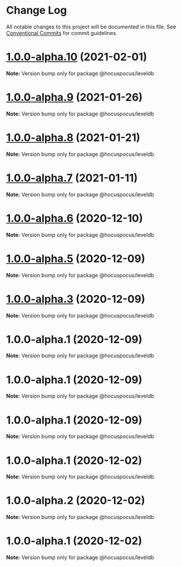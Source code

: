 # Change Log

All notable changes to this project will be documented in this file.
See [Conventional Commits](https://conventionalcommits.org) for commit guidelines.

# [1.0.0-alpha.10](https://github.com/ueberdosis/hocuspocus/compare/@hocuspocus/leveldb@1.0.0-alpha.9...@hocuspocus/leveldb@1.0.0-alpha.10) (2021-02-01)

**Note:** Version bump only for package @hocuspocus/leveldb





# [1.0.0-alpha.9](https://github.com/ueberdosis/hocuspocus/compare/@hocuspocus/leveldb@1.0.0-alpha.8...@hocuspocus/leveldb@1.0.0-alpha.9) (2021-01-26)

**Note:** Version bump only for package @hocuspocus/leveldb





# [1.0.0-alpha.8](https://github.com/ueberdosis/hocuspocus/compare/@hocuspocus/leveldb@1.0.0-alpha.7...@hocuspocus/leveldb@1.0.0-alpha.8) (2021-01-21)

**Note:** Version bump only for package @hocuspocus/leveldb





# [1.0.0-alpha.7](https://github.com/ueberdosis/hocuspocus/compare/@hocuspocus/leveldb@1.0.0-alpha.6...@hocuspocus/leveldb@1.0.0-alpha.7) (2021-01-11)

**Note:** Version bump only for package @hocuspocus/leveldb





# [1.0.0-alpha.6](https://github.com/ueberdosis/hocuspocus/compare/@hocuspocus/leveldb@1.0.0-alpha.5...@hocuspocus/leveldb@1.0.0-alpha.6) (2020-12-10)

**Note:** Version bump only for package @hocuspocus/leveldb





# [1.0.0-alpha.5](https://github.com/ueberdosis/hocuspocus/compare/@hocuspocus/leveldb@1.0.0-alpha.3...@hocuspocus/leveldb@1.0.0-alpha.5) (2020-12-09)

**Note:** Version bump only for package @hocuspocus/leveldb





# [1.0.0-alpha.3](https://github.com/ueberdosis/hocuspocus/compare/@hocuspocus/leveldb@1.0.0-alpha.1...@hocuspocus/leveldb@1.0.0-alpha.3) (2020-12-09)

**Note:** Version bump only for package @hocuspocus/leveldb





# 1.0.0-alpha.1 (2020-12-09)

**Note:** Version bump only for package @hocuspocus/leveldb





# 1.0.0-alpha.1 (2020-12-09)

**Note:** Version bump only for package @hocuspocus/leveldb





# 1.0.0-alpha.1 (2020-12-09)

**Note:** Version bump only for package @hocuspocus/leveldb





# 1.0.0-alpha.1 (2020-12-02)

**Note:** Version bump only for package @hocuspocus/leveldb





# 1.0.0-alpha.2 (2020-12-02)

**Note:** Version bump only for package @hocuspocus/leveldb





# 1.0.0-alpha.1 (2020-12-02)

**Note:** Version bump only for package @hocuspocus/leveldb
